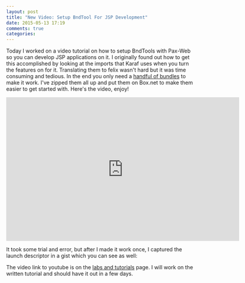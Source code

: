 ```yaml
---
layout: post
title: "New Video: Setup BndTool For JSP Development"
date: 2015-05-13 17:19
comments: true
categories: 
---
```

Today I worked on a video tutorial on how to setup BndTools with Pax-Web so you can develop JSP applications on it.
I originally found out how to get this accomplished by looking at the imports that Karaf uses when you turn the
features on for it. Translating them to felix wasn't hard but it was time consuming and tedious. In the end you only
need a [handful of bundles](https://app.box.com/s/xwvcb9ai5v6ht43tqnnsn9ih706c6b2q) to make it work. I've zipped them all up and put them on Box.net to make them easier to get started with. Here's the video, enjoy!

<iframe width="625" height="385" src="https://www.youtube.com/embed/_q7_8yGJ1nM" frameborder="0" allowfullscreen></iframe>

It took some trial and error, but after I made it work once, I captured the launch descriptor in a gist which you can see as well:

<script src="https://gist.github.com/PlasmaTrout/7dd5646a258a664ce8bd.js"></script>

The video link to youtube is on the [labs and tutorials](/labs-and-tutorials/osgi) page. I will work on the written tutorial and should have it out in a few days.